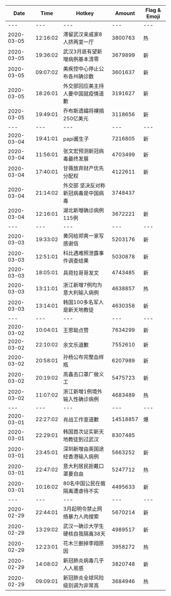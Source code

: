 Date | Time | Hotkey | Amount | Flag & Emoji 
--- | --- | --- | --- | ---
--- | --- | --- | --- | ---
2020-03-05|12:16:02|滞留武汉亲戚家8人挤两室一厅|3800763|热 
2020-03-05|19:36:02|武汉3月底有望新增病例基本清零|3679899|新 
2020-03-05|09:07:02|美疾控中心停止公布各州确诊数|3601637|新 
2020-03-05|18:26:01|外交部回应美主持人要中国就疫情道歉|3191627|新 
2020-03-05|19:49:01|乔布斯遗孀将裸捐250亿美元|3118656|新 
--- | --- | --- | --- | ---
2020-03-04|19:41:01|papi酱生子|7216805|新 
2020-03-04|11:56:01|张文宏预测新冠病毒最终发展|4703499|新 
2020-03-04|17:40:01|甘薇放弃财产优先分配权|4122611|新 
2020-03-04|21:14:02|外交部 坚决反对称新冠病毒是中国病毒|3748437| 
2020-03-04|12:16:01|湖北新增确诊病例115例|3672221|新 
--- | --- | --- | --- | ---
2020-03-03|19:33:02|黄冈给郑爽一家写感谢信|5203176|新 
2020-03-03|12:51:01|科比遇难照泄露事件调查结果|5030878|新 
2020-03-03|18:05:01|具荷拉哥哥发文|4743485|新 
2020-03-03|13:11:01|浙江新增7例均为意大利输入病例|4638857|热 
2020-03-03|13:14:01|韩国100多名军人是新天地教徒|4630358|新 
--- | --- | --- | --- | ---
2020-03-02|10:04:01|王思聪点赞|7634299|新 
2020-03-02|22:10:02|余文乐道歉|7552610|新 
2020-03-02|20:58:01|孙杨公布完整血样瓶|6207989|新 
2020-03-02|20:19:02|高鑫去口罩厂做义工|5475723|新 
2020-03-02|11:07:02|浙江新增1例境外输入性确诊病例|4683489|热 
--- | --- | --- | --- | ---
2020-03-01|22:27:02|肖战工作室道歉|14518857|爆 
2020-03-01|22:29:01|韩国首次证实新天地教徒到过武汉|8307485| 
2020-03-01|23:45:01|深圳新增由英国途经香港输入病例|5663252|新 
2020-03-01|22:47:02|意大利居民拒戴口罩要自由|5247712|热 
2020-03-01|10:16:02|80名中国公民在俄隔离遭虐待不实|4495633|新 
--- | --- | --- | --- | ---
2020-02-29|22:44:01|3月起明令禁止网络暴力人肉搜索|5670214|新 
2020-02-29|13:29:02|武汉一确诊大学生硬核自我隔离38天|4989517|新 
2020-02-29|12:23:01|花木兰删掉李翔原因|3958272|热 
2020-02-29|14:08:02|新冠肺炎病毒几乎人人易感|3820748|新 
2020-02-29|09:09:01|新冠肺炎全球风险级别调为非常高|3684946|热 


